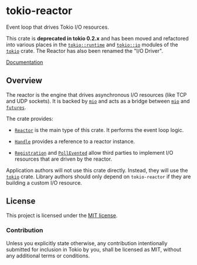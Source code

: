 # tokio-reactor

Event loop that drives Tokio I/O resources.

This crate is **deprecated in tokio 0.2.x** and has been moved and refactored
into various places in the [`tokio::runtime`] and [`tokio::io`] modules of the
[`tokio`] crate. The Reactor has also been renamed the "I/O Driver".

[`tokio::runtime`]: https://docs.rs/tokio/latest/tokio/runtime/index.html
[`tokio::io`]: https://docs.rs/tokio/latest/tokio/io/index.html
[`tokio`]: https://docs.rs/tokio/latest/tokio/index.html
[`io-driver` feature]: https://docs.rs/tokio/0.2.9/tokio/index.html#feature-flags

[Documentation](https://docs.rs/tokio-reactor/0.1.11/tokio_reactor)

## Overview

The reactor is the engine that drives asynchronous I/O resources (like TCP and
UDP sockets). It is backed by [`mio`] and acts as a bridge between [`mio`] and
[`futures`].

The crate provides:

* [`Reactor`] is the main type of this crate. It performs the event loop logic.

* [`Handle`] provides a reference to a reactor instance.

* [`Registration`] and [`PollEvented`] allow third parties to implement I/O
  resources that are driven by the reactor.

Application authors will not use this crate directly. Instead, they will use the
[`tokio`] crate. Library authors should only depend on `tokio-reactor` if they
are building a custom I/O resource.

[`mio`]: http://github.com/carllerche/mio
[`futures`]: http://github.com/rust-lang-nursery/futures-rs
[`Reactor`]: https://docs.rs/tokio-reactor/0.1.11/tokio_reactor/struct.Reactor.html
[`Handle`]: https://docs.rs/tokio-reactor/0.1.11/tokio_reactor/struct.Handle.html
[`Registration`]: https://docs.rs/tokio-reactor/0.1.11/tokio_reactor/struct.Registration.html
[`PollEvented`]: https://docs.rs/tokio-reactor/0.1.11/tokio_reactor/struct.PollEvented.html
[`tokio`]: ../

## License

This project is licensed under the [MIT license](LICENSE).

### Contribution

Unless you explicitly state otherwise, any contribution intentionally submitted
for inclusion in Tokio by you, shall be licensed as MIT, without any additional
terms or conditions.
